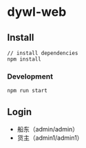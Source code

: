 # dywl-web

## Install

```bush
// install dependencies
npm install
```

### Development

```bush
npm run start
```

## Login

- 船东（admin/admin）
- 货主（admin1/admin1）
